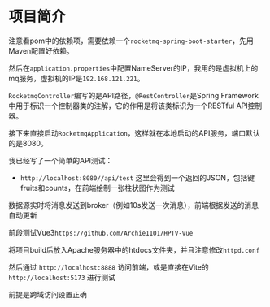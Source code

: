 # 项目简介

注意看pom中的依赖项，需要依赖一个`rocketmq-spring-boot-starter`，先用Maven配置好依赖。

然后在`application.properties`中配置NameServer的IP，我用的是虚拟机上的mq服务，虚拟机的IP是`192.168.121.221`。

`RocketmqController`编写的是API路径，`@RestController`是Spring Framework中用于标识一个控制器类的注解，它的作用是将该类标识为一个RESTful API控制器。

接下来直接启动`RocketmqApplication`，这样就在本地启动的API服务，端口默认的是8080。

我已经写了一个简单的API测试：

- `http://localhost:8080//api/test` 这里会得到一个返回的JSON，包括键fruits和counts，在前端绘制一张柱状图作为测试

数据源实时将消息发送到broker（例如10s发送一次消息），前端根据发送的消息自动更新

前段测试Vue3`https://github.com/Archie1101/HPTV-Vue`

将项目build后放入Apache服务器中的htdocs文件夹，并且注意修改`httpd.conf`

然后通过 `http://localhost:8888` 访问前端，或是直接在Vite的 `http://localhost:5173` 进行测试

前提是跨域访问设置正确